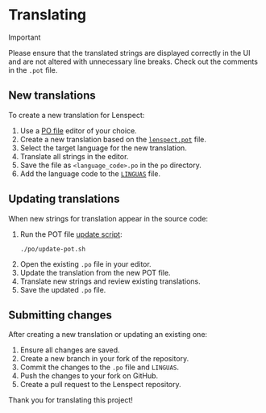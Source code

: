 # Translating

> [!IMPORTANT]
> Please ensure that the translated strings are displayed correctly in the UI and are not altered with unnecessary line breaks. Check out the comments in the `.pot` file.

## New translations

To create a new translation for Lenspect:

1. Use a [PO file](https://www.gnu.org/software/gettext/manual/html_node/PO-Files.html) editor of your choice.
2. Create a new translation based on the [`lenspect.pot`](lenspect.pot) file.
3. Select the target language for the new translation.
4. Translate all strings in the editor.
5. Save the file as `<language_code>.po` in the `po` directory.
6. Add the language code to the [`LINGUAS`](LINGUAS) file.

## Updating translations

When new strings for translation appear in the source code:

1. Run the POT file [update script](update-pot.sh):
   ```
   ./po/update-pot.sh
   ```
2. Open the existing `.po` file in your editor.
3. Update the translation from the new POT file.
4. Translate new strings and review existing translations.
5. Save the updated `.po` file.

## Submitting changes

After creating a new translation or updating an existing one:

1. Ensure all changes are saved.
2. Create a new branch in your fork of the repository.
3. Commit the changes to the `.po` file and `LINGUAS`.
4. Push the changes to your fork on GitHub.
5. Create a pull request to the Lenspect repository.

Thank you for translating this project!
